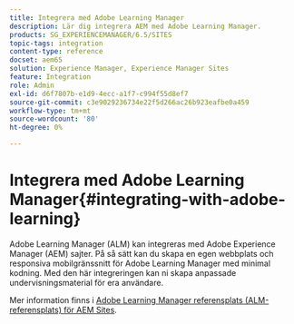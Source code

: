 ```yaml
---
title: Integrera med Adobe Learning Manager
description: Lär dig integrera AEM med Adobe Learning Manager.
products: SG_EXPERIENCEMANAGER/6.5/SITES
topic-tags: integration
content-type: reference
docset: aem65
solution: Experience Manager, Experience Manager Sites
feature: Integration
role: Admin
exl-id: d6f7807b-e1d9-4ecc-a1f7-c994f55d8ef7
source-git-commit: c3e9029236734e22f5d266ac26b923eafbe0a459
workflow-type: tm+mt
source-wordcount: '80'
ht-degree: 0%

---
```


# Integrera med Adobe Learning Manager{#integrating-with-adobe-learning}

Adobe Learning Manager (ALM) kan integreras med Adobe Experience Manager (AEM) sajter. På så sätt kan du skapa en egen webbplats och responsiva mobilgränssnitt för Adobe Learning Manager med minimal kodning. Med den här integreringen kan ni skapa anpassade undervisningsmaterial för era användare.

Mer information finns i [Adobe Learning Manager referensplats (ALM-referensplats) för AEM Sites](https://helpx.adobe.com/se/learning-manager/adobe-learning-manager-integration-aem.html).
